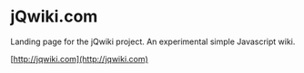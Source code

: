 jQwiki.com
====

Landing page for the jQwiki project. An experimental simple Javascript wiki.

[http://jqwiki.com](http://jqwiki.com)